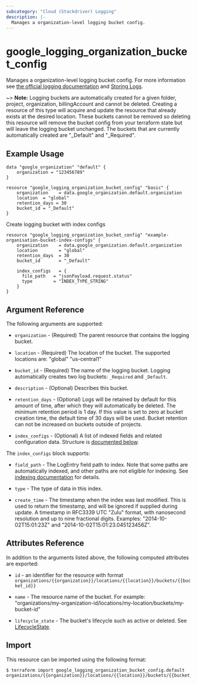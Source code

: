 ```yaml
---
subcategory: "Cloud (Stackdriver) Logging"
description: |-
  Manages a organization-level logging bucket config.
---
```


# google\_logging\_organization\_bucket\_config

Manages a organization-level logging bucket config. For more information see
[the official logging documentation](https://cloud.google.com/logging/docs/) and
[Storing Logs](https://cloud.google.com/logging/docs/storage).

~> **Note:** Logging buckets are automatically created for a given folder, project, organization, billingAccount and cannot be deleted. Creating a resource of this type will acquire and update the resource that already exists at the desired location. These buckets cannot be removed so deleting this resource will remove the bucket config from your terraform state but will leave the logging bucket unchanged. The buckets that are currently automatically created are "_Default" and "_Required".

## Example Usage

```hcl
data "google_organization" "default" {
	organization = "123456789"
}

resource "google_logging_organization_bucket_config" "basic" {
	organization    = data.google_organization.default.organization
	location  = "global"
	retention_days = 30
	bucket_id = "_Default"
}
```

Create logging bucket with index configs

```hcl
resource "google_logging_organization_bucket_config" "example-organisation-bucket-index-configs" {
	organization    = data.google_organization.default.organization
	location        = "global"
	retention_days  = 30
	bucket_id       = "_Default"

    index_configs   = {
      file_path   = "jsonPayload.request.status"
      type        = "INDEX_TYPE_STRING"
    }
}
```

## Argument Reference

The following arguments are supported:

* `organization` - (Required) The parent resource that contains the logging bucket.

* `location` - (Required) The location of the bucket. The supported locations are: "global" "us-central1"

* `bucket_id` - (Required) The name of the logging bucket. Logging automatically creates two log buckets: `_Required` and `_Default`.

* `description` - (Optional) Describes this bucket.

* `retention_days` - (Optional) Logs will be retained by default for this amount of time, after which they will automatically be deleted. The minimum retention period is 1 day. If this value is set to zero at bucket creation time, the default time of 30 days will be used. Bucket retention can not be increased on buckets outside of projects.

* `index_configs` - (Optional) A list of indexed fields and related configuration data. Structure is [documented below](#nested_index_configs).

<a name="nested_index_configs"></a>The `index_configs` block supports:

* `field_path` - The LogEntry field path to index.
  Note that some paths are automatically indexed, and other paths are not eligible for indexing. See [indexing documentation]( https://cloud.google.com/logging/docs/view/advanced-queries#indexed-fields) for details.

* `type` - The type of data in this index.

* `create_time` - The timestamp when the index was last modified.
  This is used to return the timestamp, and will be ignored if supplied during update.
  A timestamp in RFC3339 UTC "Zulu" format, with nanosecond resolution and up to nine fractional digits. Examples: "2014-10-02T15:01:23Z" and "2014-10-02T15:01:23.045123456Z".

## Attributes Reference

In addition to the arguments listed above, the following computed attributes are
exported:

* `id` - an identifier for the resource with format `organizations/{{organization}}/locations/{{location}}/buckets/{{bucket_id}}`

* `name` -  The resource name of the bucket. For example: "organizations/my-organization-id/locations/my-location/buckets/my-bucket-id"

* `lifecycle_state` -  The bucket's lifecycle such as active or deleted. See [LifecycleState](https://cloud.google.com/logging/docs/reference/v2/rest/v2/billingAccounts.buckets#LogBucket.LifecycleState).

## Import


This resource can be imported using the following format:

```
$ terraform import google_logging_organization_bucket_config.default organizations/{{organization}}/locations/{{location}}/buckets/{{bucket_id}}
```
